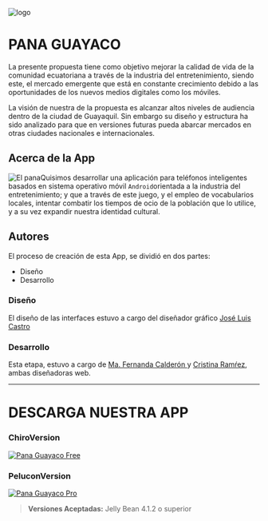 ![logo](https://raw.githubusercontent.com/rebekris/CultoGuayaco/master/logo.png)
# PANA GUAYACO
La presente propuesta tiene como objetivo mejorar la calidad de vida de la comunidad ecuatoriana a través de la industria del entretenimiento, siendo este, el mercado emergente que está en constante crecimiento debido a las oportunidades de los nuevos medios digitales como los móviles.  

La visión de nuestra de la propuesta es alcanzar altos niveles de audiencia dentro de la ciudad de Guayaquil.  Sin embargo su diseño y estructura ha sido analizado para que en versiones futuras pueda abarcar mercados en otras ciudades nacionales e internacionales.  

## Acerca de la App
![El pana](https://raw.githubusercontent.com/rebekris/CultoGuayaco/master/personaje.png)Quisimos desarrollar una aplicación para teléfonos inteligentes basados en sistema operativo móvil `Android`orientada a la industria del entretenimiento; y que a través de este juego, y el empleo de vocabularios locales, intentar combatir los tiempos de ocio de la población que lo utilice, y a su vez expandir nuestra identidad cultural.

## Autores
El proceso de creación de esta App, se dividió en dos partes: 
* Diseño
* Desarrollo

### Diseño
El diseño de las interfaces estuvo a cargo del diseñador gráfico [José Luis Castro](#)

### Desarrollo
Esta etapa, estuvo a cargo de [Ma. Fernanda Calderón ](https://github.com/maf3r) y [Cristina Ramŕez](https://github.com/rebekris), ambas diseñadoras web.

***

# DESCARGA NUESTRA APP
### ChiroVersion
[![Pana Guayaco Free](https://raw.githubusercontent.com/rebekris/CultoGuayaco/master/icon.png)](https://play.google.com/store/apps/details?id=rebekris.guayaco.loco)

### PeluconVersion
[![Pana Guayaco Pro](https://raw.githubusercontent.com/rebekris/CultoGuayaco/master/icon2.png)](https://play.google.com/store/apps/details?id=el.panaguayaco)

   
  
  
> **Versiones Aceptadas:** Jelly Bean 4.1.2 o superior
